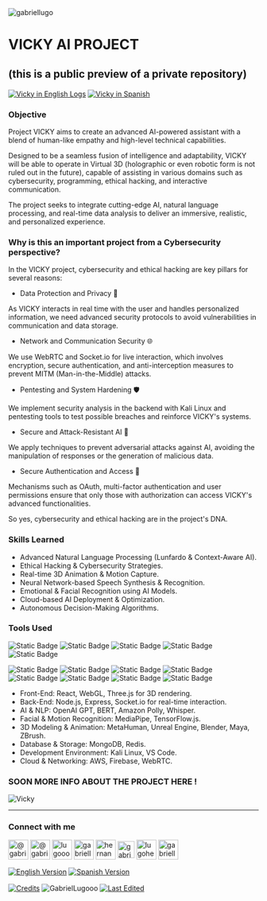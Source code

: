 <img align="center" src="https://media.licdn.com/dms/image/v2/D4D16AQGUNxQ7NSC05A/profile-displaybackgroundimage-shrink_350_1400/profile-displaybackgroundimage-shrink_350_1400/0/1738695150340?e=1744243200&v=beta&t=oXX-ixT9bR3dJcYCLv4KBs5wjKFoeP0524kFGHQMYmQ" alt="gabriellugo" />

# VICKY AI PROJECT

## (this is a public preview of a private repository)

<a href="https://github.com/GabrielLugooo/Vicky-Ai-Project" target="_blank" rel="noreferrer noopener"> <img align="center" src="https://img.shields.io/badge/Vicky%20in%20English-000000" alt="Vicky in English Logs" /></a>
<a href="https://github.com/GabrielLugooo/Vicky-Ai-Project/blob/main/README%20Spanish.md" target="_blank" rel="noreferrer noopener"> <img align="center" src="https://img.shields.io/badge/Vicky%20in%20Spanish-green" alt="Vicky in Spanish" /></a>

### Objective

Project VICKY aims to create an advanced AI-powered assistant with a blend of human-like empathy and high-level technical capabilities.

Designed to be a seamless fusion of intelligence and adaptability, VICKY will be able to operate in Virtual 3D (holographic or even robotic form is not ruled out in the future), capable of assisting in various domains such as cybersecurity, programming, ethical hacking, and interactive communication.

The project seeks to integrate cutting-edge AI, natural language processing, and real-time data analysis to deliver an immersive, realistic, and personalized experience.

### Why is this an important project from a Cybersecurity perspective?

In the VICKY project, cybersecurity and ethical hacking are key pillars for several reasons:

- Data Protection and Privacy 🔐

As VICKY interacts in real time with the user and handles personalized information, we need advanced security protocols to avoid vulnerabilities in communication and data storage.

- Network and Communication Security 🌐

We use WebRTC and Socket.io for live interaction, which involves encryption, secure authentication, and anti-interception measures to prevent MITM (Man-in-the-Middle) attacks.

- Pentesting and System Hardening 🛡️

We implement security analysis in the backend with Kali Linux and pentesting tools to test possible breaches and reinforce VICKY's systems.

- Secure and Attack-Resistant AI 🤖

We apply techniques to prevent adversarial attacks against AI, avoiding the manipulation of responses or the generation of malicious data.

- Secure Authentication and Access 🔑

Mechanisms such as OAuth, multi-factor authentication and user permissions ensure that only those with authorization can access VICKY's advanced functionalities.

So yes, cybersecurity and ethical hacking are in the project's DNA.

### Skills Learned

- Advanced Natural Language Processing (Lunfardo & Context-Aware AI).
- Ethical Hacking & Cybersecurity Strategies.
- Real-time 3D Animation & Motion Capture.
- Neural Network-based Speech Synthesis & Recognition.
- Emotional & Facial Recognition using AI Models.
- Cloud-based AI Deployment & Optimization.
- Autonomous Decision-Making Algorithms.

### Tools Used

![Static Badge](https://img.shields.io/badge/HTML-000000?logo=html5&logoSize=auto)
![Static Badge](https://img.shields.io/badge/Javascript-000000?logo=javascript&logoSize=auto)
![Static Badge](https://img.shields.io/badge/Node.JS-000000?logo=nodedotjs&logoSize=auto)
![Static Badge](https://img.shields.io/badge/Json-000000?logo=json&logoSize=auto)
![Static Badge](https://img.shields.io/badge/YAML-000000?logo=yaml&logoSize=auto)

![Static Badge](https://img.shields.io/badge/OWASP-000000?logo=owasp&logoSize=auto)
![Static Badge](https://img.shields.io/badge/Google%20SecOps-000000?logo=google&logoSize=auto)
![Static Badge](https://img.shields.io/badge/-000000?logo=splunk&logoSize=auto)
![Static Badge](https://img.shields.io/badge/TCPDump-000000?logoSize=auto)
![Static Badge](https://img.shields.io/badge/Wireshark-000000?logo=wireshark&logoSize=auto)
![Static Badge](https://img.shields.io/badge/Linux-000000?logo=linux&logoSize=auto)
![Static Badge](https://img.shields.io/badge/SQL-000000?logo=sqlite&logoSize=auto)
![Static Badge](https://img.shields.io/badge/Python-000000?logo=python&logoSize=auto)

- Front-End: React, WebGL, Three.js for 3D rendering.
- Back-End: Node.js, Express, Socket.io for real-time interaction.
- AI & NLP: OpenAI GPT, BERT, Amazon Polly, Whisper.
- Facial & Motion Recognition: MediaPipe, TensorFlow.js.
- 3D Modeling & Animation: MetaHuman, Unreal Engine, Blender, Maya, ZBrush.
- Database & Storage: MongoDB, Redis.
- Development Environment: Kali Linux, VS Code.
- Cloud & Networking: AWS, Firebase, WebRTC.

### SOON MORE INFO ABOUT THE PROJECT HERE !

<img align="center" src="https://i.imgur.com/BubTpE8.jpeg" alt="Vicky" />

---

<h3 align="left">Connect with me</h3>

<p align="left">
<a href="https://www.youtube.com/@gabriellugooo" target="_blank" rel="noreferrer noopener"> <img align="center" src="https://img.icons8.com/?size=50&id=55200&format=png" alt="@gabriellugooo" height="40" width="40" /></a>
<a href="http://www.tiktok.com/@gabriellugooo" target="_blank" rel="noreferrer noopener"> <img align="center" src="https://img.icons8.com/?size=50&id=118638&format=png" alt="@gabriellugooo" height="40" width="40" /></a>
<a href="https://instagram.com/lugooogabriel" target="_blank" rel="noreferrer noopener"> <img align="center" src="https://img.icons8.com/?size=50&id=32309&format=png" alt="lugooogabriel" height="40" width="40" /></a>
<a href="https://twitter.com/gabriellugo__" target="_blank" rel="noreferrer noopener"> <img align="center" src="https://img.icons8.com/?size=50&id=phOKFKYpe00C&format=png" alt="gabriellugo__" height="40" width="40" /></a>
<a href="https://www.linkedin.com/in/hernando-gabriel-lugo" target="_blank" rel="noreferrer noopener"> <img align="center" src="https://img.icons8.com/?size=50&id=8808&format=png" alt="hernando-gabriel-lugo" height="40" width="40" /></a>
<a href="https://github.com/GabrielLugooo" target="_blank" rel="noreferrer noopener"> <img align="center" src="https://img.icons8.com/?size=80&id=AngkmzgE6d3E&format=png" alt="gabriellugooo" height="34" width="34" /></a>
<a href="mailto:lugohernandogabriel@gmail.com"> <img align="center" src="https://img.icons8.com/?size=50&id=38036&format=png" alt="lugohernandogabriel@gmail.com" height="40" width="40" /></a>
<a href="https://linktr.ee/gabriellugooo" target="_blank" rel="noreferrer noopener"> <img align="center" src="https://simpleicons.org/icons/linktree.svg" alt="gabriellugooo" height="40" width="40" /></a>
</p>

<p align="left">
<a href="https://github.com/GabrielLugooo/GabrielLugooo/blob/main/README.md" target="_blank" rel="noreferrer noopener"> <img align="center" src="https://img.shields.io/badge/English%20Version-000000" alt="English Version" /></a>
<a href="https://github.com/GabrielLugooo/GabrielLugooo/blob/main/Readme%20Spanish.md" target="_blank" rel="noreferrer noopener"> <img align="center" src="https://img.shields.io/badge/Spanish%20Version-Green" alt="Spanish Version" /></a>
</p>

<a href="https://linktr.ee/gabriellugooo" target="_blank" rel="noreferrer noopener"> <img align="center" src="https://img.shields.io/badge/Credits-Gabriel%20Lugo-green" alt="Credits" /></a>
<img align="center" src="https://komarev.com/ghpvc/?username=GabrielLugoo&label=Profile%20views&color=green&base=2000" alt="GabrielLugooo" />
<a href="" target="_blank" rel="noreferrer noopener"> <img align="center" src="https://img.shields.io/badge/License-MIT-green" alt="Last Edited" /></a>
